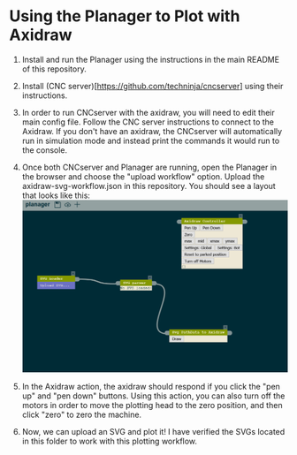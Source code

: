 # Using the Planager to Plot with Axidraw

1. Install and run the Planager using the instructions in the main README of this repository.

2. Install (CNC server)[https://github.com/techninja/cncserver] using their instructions.

3. In order to run CNCserver with the axidraw, you will need to edit their main config file. Follow the CNC server instructions to connect to the Axidraw. If you don't have an axidraw, the CNCserver will automatically run in simulation mode and instead print the commands it would run to the console.

4. Once both CNCserver and Planager are running, open the Planager in the browser and choose the "upload workflow" option. Upload the axidraw-svg-workflow.json in this repository. You should see a layout that looks like this:
![](workflow.png)

5. In the Axidraw action, the axidraw should respond if you click the "pen up" and "pen down" buttons. Using this action, you can also turn off the motors in order to move the plotting head to the zero position, and then click "zero" to zero the machine.

6. Now, we can upload an SVG and plot it! I have verified the SVGs located in this folder to work with this plotting workflow.